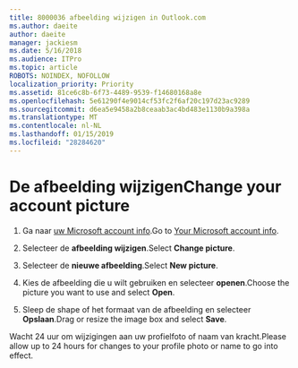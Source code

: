 ```yaml
---
title: 8000036 afbeelding wijzigen in Outlook.com
ms.author: daeite
author: daeite
manager: jackiesm
ms.date: 5/16/2018
ms.audience: ITPro
ms.topic: article
ROBOTS: NOINDEX, NOFOLLOW
localization_priority: Priority
ms.assetid: 81ce6c8b-6f73-4489-9539-f14680168a8e
ms.openlocfilehash: 5e61290f4e9014cf53fc2f6af20c197d23ac9289
ms.sourcegitcommit: d6ea5e9458a2b8ceaab3ac4bd483e1130b9a398a
ms.translationtype: MT
ms.contentlocale: nl-NL
ms.lasthandoff: 01/15/2019
ms.locfileid: "28284620"
---
```

# <a name="change-your-account-picture"></a><span data-ttu-id="f9764-102">De afbeelding wijzigen</span><span class="sxs-lookup"><span data-stu-id="f9764-102">Change your account picture</span></span>

1. <span data-ttu-id="f9764-103">Ga naar [uw Microsoft account info](https://go.microsoft.com/fwlink/p/?linkid=860841).</span><span class="sxs-lookup"><span data-stu-id="f9764-103">Go to [Your Microsoft account info](https://go.microsoft.com/fwlink/p/?linkid=860841).</span></span>
    
2. <span data-ttu-id="f9764-104">Selecteer de **afbeelding wijzigen**.</span><span class="sxs-lookup"><span data-stu-id="f9764-104">Select **Change picture**.</span></span> 
    
3. <span data-ttu-id="f9764-105">Selecteer de **nieuwe afbeelding**.</span><span class="sxs-lookup"><span data-stu-id="f9764-105">Select **New picture**.</span></span> 
    
4. <span data-ttu-id="f9764-106">Kies de afbeelding die u wilt gebruiken en selecteer **openen**.</span><span class="sxs-lookup"><span data-stu-id="f9764-106">Choose the picture you want to use and select **Open**.</span></span> 
    
5. <span data-ttu-id="f9764-107">Sleep de shape of het formaat van de afbeelding en selecteer **Opslaan**.</span><span class="sxs-lookup"><span data-stu-id="f9764-107">Drag or resize the image box and select **Save**.</span></span> 
    
<span data-ttu-id="f9764-108">Wacht 24 uur om wijzigingen aan uw profielfoto of naam van kracht.</span><span class="sxs-lookup"><span data-stu-id="f9764-108">Please allow up to 24 hours for changes to your profile photo or name to go into effect.</span></span>
  

